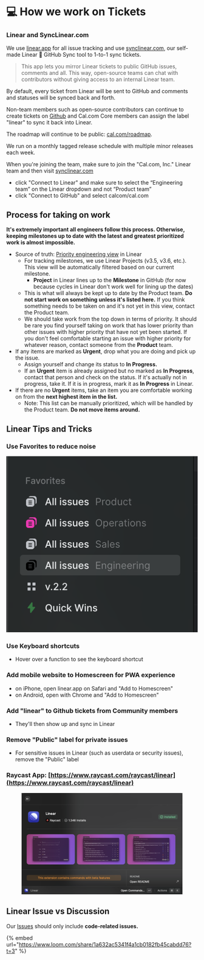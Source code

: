 # 💻 How we work on Tickets

### Linear and SyncLinear.com

We use [linear.app](https://linear.app) for all issue tracking and use [synclinear.com](https://synclinear.com), our self-made Linear 🔄 GitHub Sync tool to 1-to-1 sync tickets.

> This app lets you mirror Linear tickets to public GitHub issues, comments and all. This way, open-source teams can chat with contributors without giving access to an internal Linear team.

By default, every ticket from Linear will be sent to GitHub and comments and statuses will be synced back and forth.

Non-team members such as open-source contributors can continue to create tickets on [Github](https://github.com/calcom/cal.com/issues) and Cal.com Core members can assign the label "linear" to sync it back into Linear.

The roadmap will continue to be public: [cal.com/roadmap](https://cal.com/roadmap).

We run on a monthly tagged release schedule with multiple minor releases each week.

When you're joining the team, make sure to join the "Cal.com, Inc." Linear team and then visit [synclinear.com](https://synclinear.com)

* click "Connect to Linear" and make sure to select the “Engineering team” on the Linear dropdown and not “Product team”
* click "Connect to GitHub" and select calcom/cal.com

## Process for taking on work

**It's extremely important all engineers follow this process. Otherwise, keeping milestones up to date with the latest and greatest prioritized work is almost impossible.**

* Source of truth: [Priority engineering view](https://linear.app/calcom/view/b58fd0a4-3637-4980-b26a-5a4a3fd2e8ec) in Linear
  * For tracking milestones, we use Linear Projects (v3.5, v3.6, etc.). This view will be automatically filtered based on our current milestone.
    * **Project** in Linear lines up to the **Milestone** in GitHub (for now because cycles in Linear don't work well for lining up the dates)
  * This is what will always be kept up to date by the Product team. **Do not start work on something unless it's listed here.** If you think something needs to be taken on and it's not yet in this view, contact the Product team.
  * We should take work from the top down in terms of priority. It should be rare you find yourself taking on work that has lower priority than other issues with higher priority that have not yet been started. If you don't feel comfortable starting an issue with higher priority for whatever reason, contact someone from the **Product** team.
* If any items are marked as **Urgent**, drop what you are doing and pick up the issue.
  * Assign yourself and change its status to **In Progress.**
  * If an **Urgent** item is already assigned but no marked as **In Progress**, contact that person and check on the status. If it's actually not in progress, take it. If it is in progress, mark it as **In Progress** in Linear.
* If there are no **Urgent** items, take an item you are comfortable working on from the **next highest item in the list.**&#x20;
  * Note: This list can be manually prioritized, which will be handled by the Product team. **Do not move items around.**

## Linear Tips and Tricks

### Use Favorites to reduce noise

![](<../.gitbook/assets/CleanShot 2022-10-12 at 20.47.42@2x.png>)

### Use Keyboard shortcuts

* Hover over a function to see the keyboard shortcut

### Add mobile website to Homescreen for PWA experience

* on iPhone, open linear.app on Safari and "Add to Homescreen"
* on Android, open with Chrome and "Add to Homescreen"

### Add "linear" to Github tickets from Community members

* They'll then show up and sync in Linear

### Remove "Public" label for private issues

* For sensitive issues in Linear (such as userdata or security issues), remove the "Public" label

### Raycast App: [https://www.raycast.com/raycast/linear](https://www.raycast.com/raycast/linear)

<figure><img src="../.gitbook/assets/CleanShot 2022-10-13 at 10.38.32@2x.png" alt=""><figcaption></figcaption></figure>

## **Linear** Issue vs Discussion

Our [Issues](https://github.com/calcom/cal.com/issues) should only include **code-related issues.**

{% embed url="https://www.loom.com/share/1a632ac5341f4a1cb0182fb45cabdd76?t=3" %}
